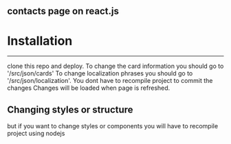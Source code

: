contacts page on react.js
-----------------------------
#  Installation
----------------------
clone this repo and deploy. To change the card information you should go to '/src/json/cards' 
To change localization phrases you should go to '/src/json/localization'. 
You dont have to recompile project to commit the changes
Changes will be loaded when page is refreshed. 

Changing styles or structure
-------------------------

but if you want to change styles or components you will have to recompile project using nodejs
